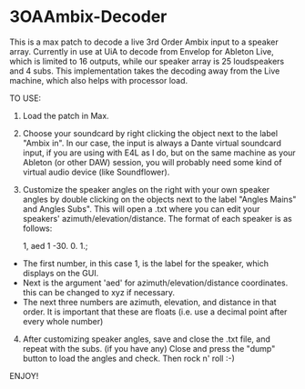# 3OAAmbix-Decoder
This is a max patch to decode a live 3rd Order Ambix input to a speaker array. 
Currently in use at UiA to decode from Envelop for Ableton Live, which is limited to 16 outputs, 
while our speaker array is 25 loudspeakers and 4 subs. This implementation takes the decoding 
away from the Live machine, which also helps with processor load. 

TO USE:

1. Load the patch in Max. 

2. Choose your soundcard by right clicking the object next to the label "Ambix in". 
In our case, the input is always a Dante virtual soundcard input, if you are using with E4L as I do, 
but on the same machine as your Ableton (or other DAW) session, you will probably need some kind of
virtual audio device (like Soundflower).

3. Customize the speaker angles on the right with your own speaker angles by double clicking on the 
objects next to the label "Angles Mains" and Angles Subs". This will open a .txt where you can edit your
speakers' azimuth/elevation/distance. The format of each speaker is as follows:
    
    1, aed 1 -30. 0. 1.;
    
  - The first number, in this case 1, is the label for the speaker, which displays on the GUI.
  - Next is the argument 'aed' for azimuth/elevation/distance coordinates. this can be changed to xyz
    if necessary.
  - The next three numbers are azimuth, elevation, and distance in that order. It is important that these
    are floats (i.e. use a decimal point after every whole number)
    
4. After customizing speaker angles, save and close the .txt file, and repeat with the subs. (if you have any)
    Close and press the "dump" button to load the angles and check. Then rock n' roll :-)
    
ENJOY!
